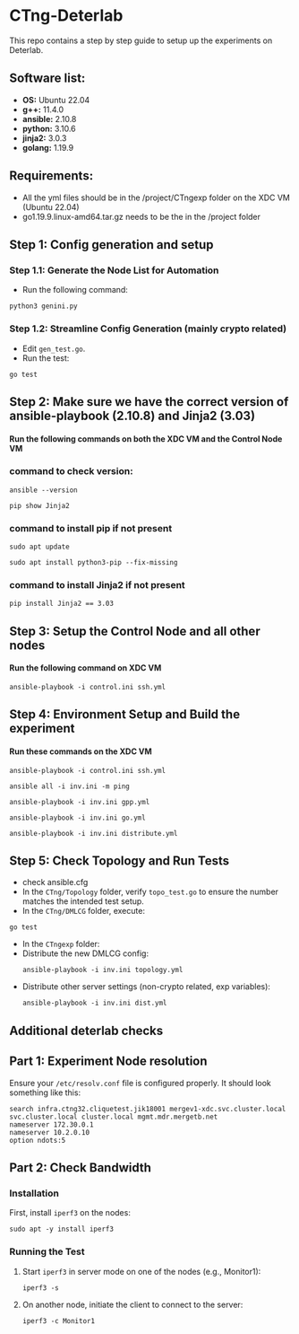 # CTng-Deterlab

This repo contains a step by step guide to setup up the experiments on Deterlab.

## Software list:
- **OS:** Ubuntu 22.04
- **g++:** 11.4.0
- **ansible:** 2.10.8
- **python:** 3.10.6
- **jinja2:** 3.0.3
- **golang:** 1.19.9

## Requirements:
- All the yml files should be in the /project/CTngexp folder on the XDC VM (Ubuntu 22.04)
- go1.19.9.linux-amd64.tar.gz needs to be the in the /project folder

## Step 1: Config generation and setup
### Step 1.1: Generate the Node List for Automation
- Run the following command:
```
python3 genini.py
```
### Step 1.2: Streamline Config Generation (mainly crypto related)
- Edit `gen_test.go`.
- Run the test:
```
go test
```
## Step 2: Make sure we have the correct version of ansible-playbook (2.10.8) and Jinja2 (3.03) 
#### Run the following commands on both the XDC VM and the Control Node VM
### command to check version: 
```
ansible --version 
```
```
pip show Jinja2
```
### command to install pip if not present
```
sudo apt update
```
```
sudo apt install python3-pip --fix-missing
```
### command to install Jinja2 if not present
```
pip install Jinja2 == 3.03
```
## Step 3: Setup the Control Node and all other nodes
#### Run the following command on XDC VM
```
ansible-playbook -i control.ini ssh.yml
```
## Step 4: Environment Setup and Build the experiment
#### Run these commands on the XDC VM
```
ansible-playbook -i control.ini ssh.yml
```
```
ansible all -i inv.ini -m ping
```
```
ansible-playbook -i inv.ini gpp.yml
```
```
ansible-playbook -i inv.ini go.yml
```
```
ansible-playbook -i inv.ini distribute.yml
 ```
## Step 5: Check Topology and Run Tests
- check ansible.cfg
- In the `CTng/Topology` folder, verify `topo_test.go` to ensure the number matches the intended test setup.
- In the `CTng/DMLCG` folder, execute:
```
go test
```
- In the `CTngexp` folder:
- Distribute the new DMLCG config:
  ```
  ansible-playbook -i inv.ini topology.yml
  ```
- Distribute other server settings (non-crypto related, exp variables):
  ```
  ansible-playbook -i inv.ini dist.yml
  ```

## Additional deterlab checks
## Part 1: Experiment Node resolution
Ensure your `/etc/resolv.conf` file is configured properly. It should look something like this:
```
search infra.ctng32.cliquetest.jik18001 mergev1-xdc.svc.cluster.local svc.cluster.local cluster.local mgmt.mdr.mergetb.net
nameserver 172.30.0.1
nameserver 10.2.0.10
option ndots:5
```
## Part 2: Check Bandwidth

### Installation
First, install `iperf3` on the nodes:
```
sudo apt -y install iperf3
```

### Running the Test
1. Start `iperf3` in server mode on one of the nodes (e.g., Monitor1):

    ```
    iperf3 -s
    ```

2. On another node, initiate the client to connect to the server:

    ```
    iperf3 -c Monitor1
    ```


